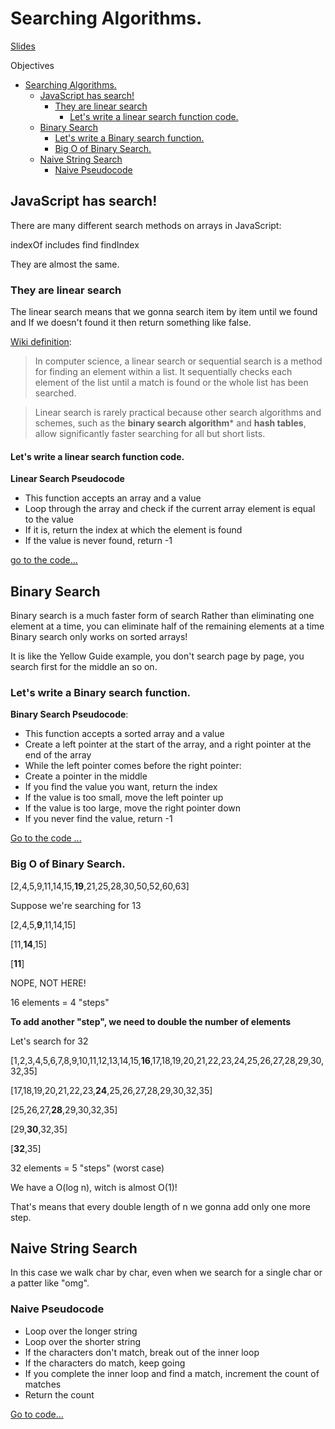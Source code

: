 # Searching Algorithms.

[Slides](https://cs.slides.com/colt_steele/tries-21)

Objectives

- [Searching Algorithms.](#searching-algorithms)
  - [JavaScript has search!](#javascript-has-search)
    - [They are linear search](#they-are-linear-search)
      - [Let's write a linear search function code.](#lets-write-a-linear-search-function-code)
  - [Binary Search](#binary-search)
    - [Let's write a Binary search function.](#lets-write-a-binary-search-function)
    - [Big O of Binary Search.](#big-o-of-binary-search)
  - [Naive String Search](#naive-string-search)
    - [Naive Pseudocode](#naive-pseudocode)

## JavaScript has search!
There are many different search methods on arrays in JavaScript:

indexOf
includes
find
findIndex

They are almost the same.

### They are linear search

The linear search means that we gonna search item by item until we found and If we doesn't found  it then return something like false.

[Wiki definition](https://en.wikipedia.org/wiki/Linear_search#cite_note-FOOTNOTEKnuth1998%C2%A76.1_(%22Sequential_search%22)-1):

> In computer science, a linear search or sequential search is a method for finding an element within a list. It sequentially checks each element of the list until a match is found or the whole list has been searched.

> Linear search is rarely practical because other search algorithms and schemes, such as the **binary search algorithm*** and **hash tables**, allow significantly faster searching for all but short lists.

#### Let's write a linear search function code.

**Linear Search Pseudocode**

- This function accepts an array and a value
- Loop through the array and check if the current array element is equal to the value
- If it is, return the index at which the element is found
- If the value is never found, return -1

[go to the code...](../CourseExercises/Searching/linearSearch.js)

## Binary Search

Binary search is a much faster form of search
Rather than eliminating one element at a time, you can eliminate half of the remaining elements at a time
Binary search only works on sorted arrays!

It is like the Yellow Guide example, you don't search page by page, you search first for the middle an so on.

### Let's write a Binary search function.

**Binary Search Pseudocode**:

- This function accepts a sorted array and a value
- Create a left pointer at the start of the array, and a right pointer at the end of the array
- While the left pointer comes before the right pointer:
- Create a pointer in the middle
- If you find the value you want, return the index
- If the value is too small, move the left pointer up
- If the value is too large, move the right pointer down
- If you never find the value, return -1

[Go to the code ...](../CourseExercises/Searching/binarySearch.js)

### Big O of Binary Search.

[2,4,5,9,11,14,15,**19**,21,25,28,30,50,52,60,63]

Suppose we're searching for 13

[2,4,5,**9**,11,14,15]

[11,**14**,15]

[**11**]

NOPE, NOT HERE!

16 elements = 4 "steps"

**To add another "step", we need to double the number of elements**

Let's search for 32

[1,2,3,4,5,6,7,8,9,10,11,12,13,14,15,**16**,17,18,19,20,21,22,23,24,25,26,27,28,29,30,32,35]

[17,18,19,20,21,22,23,**24**,25,26,27,28,29,30,32,35]

[25,26,27,**28**,29,30,32,35]

[29,**30**,32,35]

[**32**,35]

32 elements = 5 "steps" (worst case)

We have a O(log n), witch is almost O(1)!

That's means that every double length of n we gonna add only one more step.

## Naive String Search

In this case we walk char by char, even when we search for a single char or a patter like "omg".

### Naive Pseudocode

- Loop over the longer string
- Loop over the shorter string
- If the characters don't match, break out of the inner loop
- If the characters do match, keep going
- If you complete the inner loop and find a match, increment the count of matches
- Return the count

[Go to code...]()
